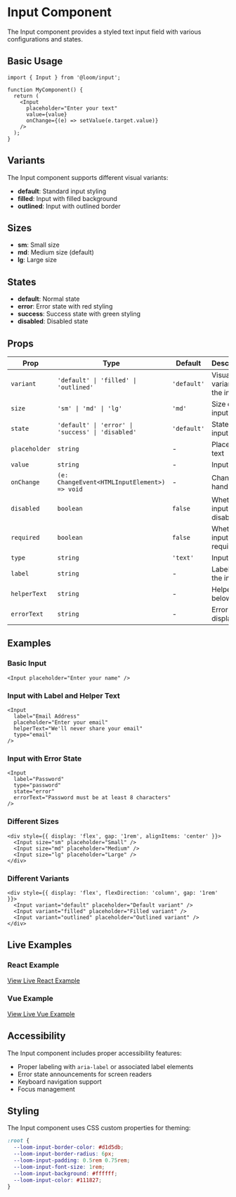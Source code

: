 # Input Component

The Input component provides a styled text input field with various configurations and states.

## Basic Usage

```tsx
import { Input } from '@loom/input';

function MyComponent() {
  return (
    <Input 
      placeholder="Enter your text"
      value={value}
      onChange={(e) => setValue(e.target.value)}
    />
  );
}
```

## Variants

The Input component supports different visual variants:

- **default**: Standard input styling
- **filled**: Input with filled background
- **outlined**: Input with outlined border

## Sizes

- **sm**: Small size
- **md**: Medium size (default)
- **lg**: Large size

## States

- **default**: Normal state
- **error**: Error state with red styling
- **success**: Success state with green styling
- **disabled**: Disabled state

## Props

| Prop | Type | Default | Description |
|------|------|---------|-------------|
| `variant` | `'default' \| 'filled' \| 'outlined'` | `'default'` | Visual variant of the input |
| `size` | `'sm' \| 'md' \| 'lg'` | `'md'` | Size of the input |
| `state` | `'default' \| 'error' \| 'success' \| 'disabled'` | `'default'` | State of the input |
| `placeholder` | `string` | - | Placeholder text |
| `value` | `string` | - | Input value |
| `onChange` | `(e: ChangeEvent<HTMLInputElement>) => void` | - | Change handler |
| `disabled` | `boolean` | `false` | Whether input is disabled |
| `required` | `boolean` | `false` | Whether input is required |
| `type` | `string` | `'text'` | Input type |
| `label` | `string` | - | Label for the input |
| `helperText` | `string` | - | Helper text below input |
| `errorText` | `string` | - | Error text to display |

## Examples

### Basic Input

```tsx
<Input placeholder="Enter your name" />
```

### Input with Label and Helper Text

```tsx
<Input 
  label="Email Address"
  placeholder="Enter your email"
  helperText="We'll never share your email"
  type="email"
/>
```

### Input with Error State

```tsx
<Input 
  label="Password"
  type="password"
  state="error"
  errorText="Password must be at least 8 characters"
/>
```

### Different Sizes

```tsx
<div style={{ display: 'flex', gap: '1rem', alignItems: 'center' }}>
  <Input size="sm" placeholder="Small" />
  <Input size="md" placeholder="Medium" />
  <Input size="lg" placeholder="Large" />
</div>
```

### Different Variants

```tsx
<div style={{ display: 'flex', flexDirection: 'column', gap: '1rem' }}>
  <Input variant="default" placeholder="Default variant" />
  <Input variant="filled" placeholder="Filled variant" />
  <Input variant="outlined" placeholder="Outlined variant" />
</div>
```

## Live Examples

### React Example
[View Live React Example](https://loom-css-react.vercel.app/components/input)

### Vue Example
[View Live Vue Example](https://loom-css-vue.netlify.app/components/input)

## Accessibility

The Input component includes proper accessibility features:

- Proper labeling with `aria-label` or associated label elements
- Error state announcements for screen readers
- Keyboard navigation support
- Focus management

## Styling

The Input component uses CSS custom properties for theming:

```css
:root {
  --loom-input-border-color: #d1d5db;
  --loom-input-border-radius: 6px;
  --loom-input-padding: 0.5rem 0.75rem;
  --loom-input-font-size: 1rem;
  --loom-input-background: #ffffff;
  --loom-input-color: #111827;
}
```
